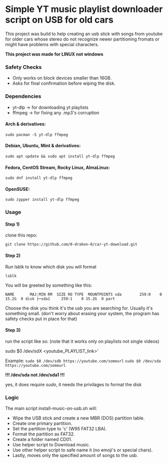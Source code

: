 # Simple YT music playlist downloader script on USB for old cars

This project was build to help creating an usb stick with songs from youtube for older cars whose stereo do not recognize newer partitioning fromats or might have problems with special characters.

**This project was made for LINUX not windows**

### Safety Checks
* Only works on block devices smaller than 16GB.
* Asks for final confirmation before wiping the disk.


### Dependencies
 * yt-dlp -> for downloading yt playlists
 * ffmpeg -> for fixing any .mp3's corruption

#### Arch & derivatives:
 `sudo pacman -S yt-dlp ffmpeg`

#### Debian, Ubuntu, Mint & derivatives:
 `sudo apt update && sudo apt install yt-dlp ffmpeg`

#### Fedora, CentOS Stream, Rocky Linux, AlmaLinux:
 `sudo dnf install yt-dlp ffmpeg`

#### OpenSUSE:
 `sudo zypper install yt-dlp ffmpeg`

### Usage

#### Step 1)
clone this repo:

`git clone https://github.com/0-drakon-0/car-yt-download.git`

#### Step 2)
Run lsblk to know which disk you will format

`lsblk`

You will be greeted by something like this:

`NAME       MAJ:MIN RM  SIZE RO TYPE  MOUNTPOINTS
sda        259:0    0 15.2G  0 disk
├─sda1     259:1    0 15.2G  0 part`

Choose the disk you think it's the usb you are searching for. Usually it's something small. (don't worry about erasing your system, the program has safety checks put in place for that)

#### Step 3)
run the script like so: (note that it works only on playlists not single videos)

sudo $0 /dev/sdX <youtube_PLAYLIST_link>'

Example:
`sudo $0 /dev/sdb https://youtube.com/someurl`
`sudo $0 /dev/sda https://youtube.com/someurl`

**!!! /dev/sda not /dev/sda1 !!!**

yes, it does require *sudo*, it needs the privilages to format the disk

### Logic

The main script install-music-on-usb.sh will:

* Wipe the USB stick and create a new MBR (DOS) partition table.
* Create one primary partition.
* Set the partition type to 'c' (W95 FAT32 LBA).
* Format the partition as FAT32.
* Create a folder named CD01.
* Use helper script to Download music.
* Use other helper script to safe name it (no emoji's or special chars).
* Lastly, moves only the specified amount of songs to the usb.


